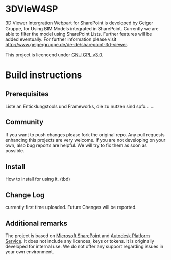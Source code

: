 # 3DVIeW4SP
3D Viewer Intergration Webpart for SharePoint is developed by Geiger Gruppe, for Using BIM Models integrated in SharePoint. Currently we are able to filter the model using SharePoint Lists. Further features will be added eventually. For further information please visit http://www.geigergruppe.de/de-de/sharepoint-3d-viewer.

This project is licencend under [GNU GPL v3.0](https://www.gnu.org/licenses/gpl-3.0.en.html). 

# Build instructions
## Prerequisites
Liste an Enticklungstools und Frameworks, die zu nutzen sind
spfx...
...

## Community 
If you want to push changes please fork the original repo. Any pull requests enhancing this projects are very welcome. If you are not developing on your own, also bug reports are helpful. We will try to fix them as soon as possible.

## Install
How to install for using it.
(tbd)

## Change Log
currently first time uploaded. Future Chenges will be reported.

## Additional remarks
The project is based on [Microsoft SharePoint](https://www.microsoft.com/en-us/microsoft-365/sharepoint/collaboration) and [Autodesk Platform Service](https://aps.autodesk.com/). It does not include any licences, keys or tokens. It is originally developed for internal use. We do not offer any support regarding issues in your own environment. 

